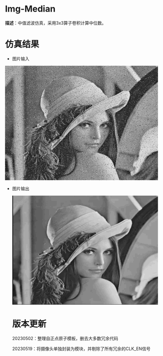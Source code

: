 # Img-Median

**描述**：中值滤波仿真，采用3x3算子卷积计算中位数。



# 仿真结果

+ 图片输入

![test](test.bmp)

+ 图片输出

  ![median](median.bmp)
  
  # 版本更新
  
  20230502：整理自正点原子模板，删去大多数冗余代码
  
  20230519：将摄像头单独封装为模块，并剔除了所有冗余的CLK_EN信号
